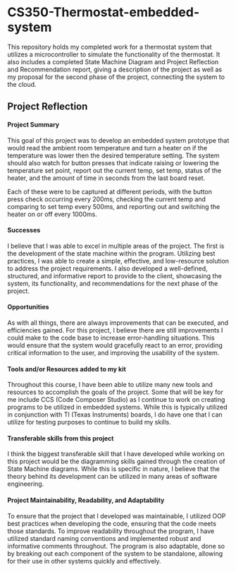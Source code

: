 # CS350-Thermostat-embedded-system 

This repository holds my completed work for a thermostat system that utilizes a microcontroller to simulate the functionality of the thermostat. It also includes a completed State Machine Diagram and Project Reflection and Recommendation report, giving a description of the project as well as my proposal for the second phase of the project, connecting the system to the cloud. 

## Project Reflection 

#### Project Summary 

This goal of this project was to develop an embedded system prototype that would read the ambient room temperature and turn a heater on if the temperature was lower then the desired temperature setting. The system should also watch for button presses that indicate raising or lowering the temperature set point, report out the current temp, set temp, status of the heater, and the amount of time in seconds from the last board reset.  

Each of these were to be captured at different periods, with the button press check occurring every 200ms, checking the current temp and comparing to set temp every 500ms, and reporting out and switching the heater on or off every 1000ms.  

#### Successes 

I believe that I was able to excel in multiple areas of the project. The first is the development of the state machine within the program. Utilizing best practices, I was able to create a simple, effective, and low-resource solution to address the project requirements. I also developed a well-defined, structured, and informative report to provide to the client, showcasing the system, its functionality, and recommendations for the next phase of the project. 

#### Opportunities 

As with all things, there are always improvements that can be executed, and efficiencies gained. For this project, I believe there are still improvements I could make to the code base to increase error-handling situations. This would ensure that the system would gracefully react to an error, providing critical information to the user, and improving the usability of the system. 

#### Tools and/or Resources added to my kit 

Throughout this course, I have been able to utilize many new tools and resources to accomplish the goals of the project. Some that will be key for me include CCS (Code Composer Studio) as I continue to work on creating programs to be utilized in embedded systems. While this is typically utilized in conjunction with TI (Texas Instruments) boards, I do have one that I can utilize for testing purposes to continue to build my skills.  

#### Transferable skills from this project 

I think the biggest transferable skill that I have developed while working on this project would be the diagramming skills gained through the creation of State Machine diagrams. While this is specific in nature, I believe that the theory behind its development can be utilized in many areas of software engineering. 

#### Project Maintainability, Readability, and Adaptability 

To ensure that the project that I developed was maintainable, I utilized OOP best practices when developing the code, ensuring that the code meets those standards. To improve readability throughout the program, I have utilized standard naming conventions and implemented robust and informative comments throughout. The program is also adaptable, done so by breaking out each component of the system to be standalone, allowing for their use in other systems quickly and effectively. 
